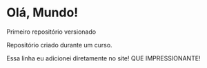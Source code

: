 # Olá, Mundo!
Primeiro repositório versionado

Repositório criado durante um curso.

Essa linha eu adicionei diretamente no site! QUE IMPRESSIONANTE!
